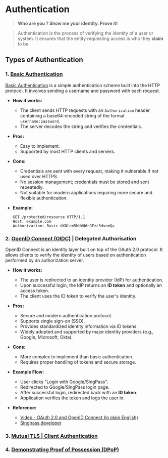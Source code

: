 # Authentication

> **Who are you ? Show me your identity. Prove it!**

> Authentication is the process of verifying the identity of a user or system. It ensures that the entity requesting access is who they **claim** to be.


## Types of Authentication

### 1. **[Basic Authentication](https://www.rfc-editor.org/rfc/rfc7617.html)**

[Basic Authentication](https://developer.mozilla.org/en-US/docs/Web/HTTP/Guides/Authentication) is a simple authentication scheme built into the HTTP protocol. It involves sending a username and password with each request.

- **How it works:**
  - The client sends HTTP requests with an `Authorization` header containing a base64-encoded string of the format `username:password`.
  - The server decodes the string and verifies the credentials.

- **Pros:**
  - Easy to implement.
  - Supported by most HTTP clients and servers.

- **Cons:**
  - Credentials are sent with every request, making it vulnerable if not used over HTTPS.
  - No session management; credentials must be stored and sent repeatedly.
  - Not suitable for modern applications requiring more secure and flexible authentication.

- **Example:**
  ```http
  GET /protected/resource HTTP/1.1
  Host: example.com
  Authorization: Basic dXNlcm5hbWU6cGFzc3dvcmQ=

### 2. **[OpenID Connect (OIDC)](https://openid.net/developers/how-connect-works/) | Delegated Authorisation**

OpenID Connect is an identity layer built on top of the OAuth 2.0 protocol. It allows clients to verify the identity of users based on authentication performed by an authorization server.

- **How it works:**
  - The user is redirected to an identity provider (IdP) for authentication.
  - Upon successful login, the IdP returns an **ID token** and optionally an access token.
  - The client uses the ID token to verify the user's identity.


- **Pros:**
  - Secure and modern authentication protocol.
  - Supports single sign-on (SSO).
  - Provides standardized identity information via ID tokens.
  - Widely adopted and supported by major identity providers (e.g., Google, Microsoft, Okta).


- **Cons:**
  - More complex to implement than basic authentication.
  - Requires proper handling of tokens and secure storage.


- **Example Flow:** 
  - User clicks "Login with Google/SingPass".
  - Redirected to Google/SingPass login page.
  - After successful login, redirected back with an **ID token**.
  - Application verifies the token and logs the user in.
 
- **Reference:**
  - [Video - OAuth 2.0 and OpenID Connect (in plain English)](https://www.youtube.com/watch?v=996OiexHze0)
  - [Singpass developer](https://docs.developer.singpass.gov.sg/docs)

### 3. **[Mutual TLS | Client Authentication](https://www.rfc-editor.org/rfc/rfc8705.html)**
### 4. **[Demonstrating Proof of Possession (DPoP)](https://www.rfc-editor.org/rfc/rfc9449.html)**
